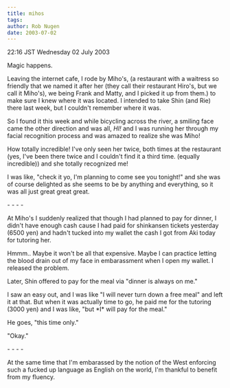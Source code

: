 ```yaml
---
title: mihos
tags: 
author: Rob Nugen
date: 2003-07-02
---
```


<p class=date>22:16 JST Wednesday 02 July 2003</p>

<p>Magic happens.</p>

<p>Leaving the internet cafe, I rode by Miho's, (a restaurant with a
waitress so friendly that we named it after her (they call their
restaurant Hiro's, but we call it Miho's), we being Frank and Matty,
and I picked it up from them.) to make sure I knew where it was
located. I intended to take Shin (and Rie) there last week, but I
couldn't remember where it was.</p>

<p>So I found it this week and while bicycling across the river, a
smiling face came the other direction and was all, <em>HI!</em> and I
was running her through my facial recognition process and was amazed
to realize she was Miho!</p>

<p>How totally incredible!  I've only seen her twice, both times at
the restaurant (yes, I've been there twice and I couldn't find it a
third time.  (equally incredible)) and she totally recognized me!</p>

<p>I was like, "check it yo, I'm planning to come see you tonight!"
and she was of course delighted as she seems to be by anything and
everything, so it was all just great great great.</p>

<p>- - - -</p>

<p>At Miho's I suddenly realized that though I had planned to pay for
dinner, I didn't have enough cash cause I had paid for shinkansen
tickets yesterday (6500 yen) and hadn't tucked into my wallet the cash I
got from Aki today for tutoring her.</p>

<p>Hmmm..  Maybe it won't be all that expensive.  Maybe I can practice
letting the blood drain out of my face in embarassment when I open my
wallet. I released the problem.</p>

<p>Later, Shin offered to pay for the meal via "dinner is always on
me."</p>

<p>I saw an easy out, and I was like "I will never turn down a free
meal" and left it at that.  But when it was actually time to go, he
paid me for the tutoring (3000 yen) and I was like, "but *I* will pay for
the meal."</p>

<p>He goes, "this time only."</p>

<p>"Okay."</p>

<p>- - - -</p>

<p>At the same time that I'm embarassed by the notion of the West
enforcing such a fucked up language as English on the world, I'm
thankful to benefit from my fluency.</p>
